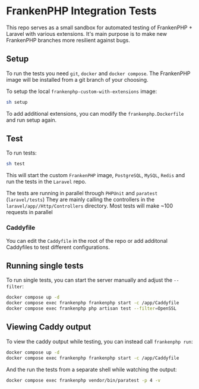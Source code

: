 # FrankenPHP Integration Tests

This repo serves as a small sandbox for automated testing of FrankenPHP + Laravel with various extensions.
It's main purpose is to make new FrankenPHP branches more resilient against bugs.

## Setup

To run the tests you need `git`, `docker` and `docker compose`.
The FrankenPHP image will be installed from a git branch of your choosing.

To setup the local `frankenphp-custom-with-extensions` image:

```bash
sh setup
```

To add additional extensions, you can modify the `frankenphp.Dockerfile` and run setup again.

## Test

To run tests:

```bash
sh test
```

This will start the custom `FrankenPHP` image, `PostgreSQL`, `MySQL`, `Redis` and run the tests
in the `Laravel` repo.

The tests are running in parallel through `PHPUnit` and `paratest` (`laravel/tests`)
They are mainly calling the controllers in the `laravel/app//Http/Controllers` directory.
Most tests will make ~100 requests in parallel

### Caddyfile

You can edit the `Caddyfile` in the root of the repo or add additonal Caddyfiles to test
different configurations.

## Running single tests

To run single tests, you can start the server manually and adjust the `--filter`:

```bash
docker compose up -d
docker compose exec frankenphp frankenphp start -c /app/Caddyfile
docker compose exec frankenphp php artisan test --filter=OpenSSL
```

## Viewing Caddy output

To view the caddy output while testing, you can instead call `frankenphp run`:

```bash
docker compose up -d
docker compose exec frankenphp frankenphp start -c /app/Caddyfile
```

And the run the tests from a separate shell while watching the output:

```bash
docker compose exec frankenphp vendor/bin/paratest -p 4 -v
```